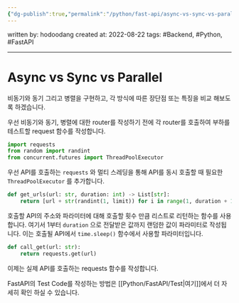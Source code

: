 ```yaml
---
{"dg-publish":true,"permalink":"/python/fast-api/async-vs-sync-vs-parallel/","dgHomeLink":true,"dgPassFrontmatter":false}
---
```



written by: hodoodang
created at: 2022-08-22
tags: #Backend, #Python, #FastAPI 

---

# Async vs Sync vs Parallel
비동기와 동기 그리고 병렬을 구현하고, 각 방식에 따른 장단점 또는 특징을 비교 해보도록 하겠습니다.

우선 비동기와 동기, 병렬에 대한 router를 작성하기 전에 각 router를 호출하여 부하를 테스트할 request 함수를 작성합니다.

```python
import requests
from random import randint
from concurrent.futures import ThreadPoolExecutor
```
우선 API를 호출하는 `requests` 와 멀티 스레딩을 통해 API를 동시 호출할 때 필요한 `ThreadPoolExecutor` 를 추가합니다.

```python
def get_urls(url: str, duration: int) -> List[str]:
    return [url + str(randint(1, limit)) for i in range(1, duration + 1)]
```
호출할 API의 주소와 파라미터에 대해 호출할 횟수 만큼 리스트로 리턴하는 함수를 사용합니다. 여기서 1부터 `duration` 으로 전달받은 값까지 랜덤한 값이 파라미터로 작성됩니다. 이는 호출될 API에서 `time.sleep()` 함수에서 사용할 파라미터입니다.

```python
def call_get(url: str):
    return requests.get(url)
```

이제는 실제 API를 호출하는 requests 함수를 작성합니다.

FastAPI의 Test Code를 작성하는 방법은 [[Python/FastAPI/Test|여기]]에서 더 자세히 확인 하실 수 있습니다.